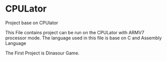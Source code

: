 # CPULator
Project base on CPUlator 

This File contains project can be run on the CPULator with ARMV7 processor mode.
The language used in this file is base on C and Assembly Language

The First Project is Dinasour Game. 
